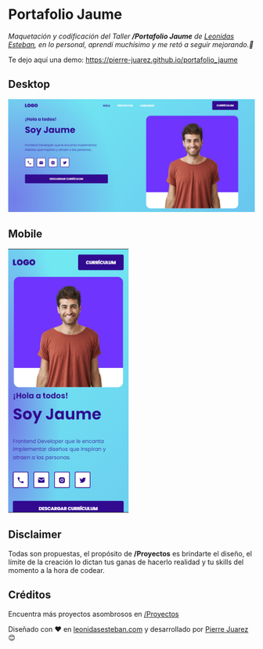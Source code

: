 
# Portafolio Jaume

_Maquetación y codificación del Taller **/Portafolio Jaume**  de [Leonidas Esteban](https://leonidasesteban.com/), en lo personal, aprendí muchísimo y me retó a seguir mejorando.💪_

Te dejo aquí una demo: https://pierre-juarez.github.io/portafolio_jaume

## Desktop

![Versión Desktop](src/img/screenshots/jaume_desktop.png?raw=true "Versión Desktop")

## Mobile

![Versión Mobile](src/img/screenshots/jaume_mobile.png?raw=true "Versión Mobile")

## Disclaimer

Todas son propuestas, el propósito de **/Proyectos** es brindarte el diseño, el límite de la creación lo dictan tus ganas de hacerlo realidad y tu skills del momento a la hora de codear.

## Créditos

Encuentra más proyectos asombrosos en [/Proyectos](https://leonidasesteban.com/proyectos)

Diseñado con ♥️ en [leonidasesteban.com](https://leonidasesteban.com/) y desarrollado por [Pierre Juarez](https://github.com/pierre-juarez) 😊


